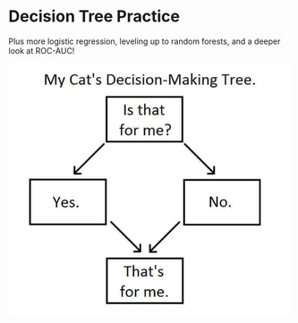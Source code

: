 # Decision Tree Practice

Plus more logistic regression, leveling up to random forests, and a deeper look at ROC-AUC!

![cat decision tree](my-cats-decision-making-tree-30851.jpg)